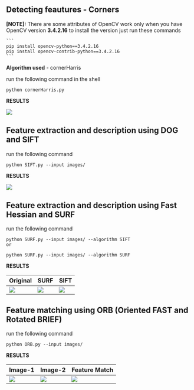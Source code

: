  
 ## Detecting feautures - Corners
 
 **[NOTE]:** There are some attributes of OpenCV work only when you have OpenCV version **3.4.2.16** 
    to install the version just run these commands 
    
    ```
    pip install opencv-python==3.4.2.16
    pip install opencv-contrib-python==3.4.2.16
    ```
 
 **Algorithm used** - cornerHarris
 
 run the following command in the shell 
 
 ```
 python cornerHarris.py
 ```
 
 **RESULTS**
 
![](https://github.com/arpitj07/OpenCV-with-Python/blob/master/Project-5/images/cornerHarris.jpg)


## Feature extraction and description using DOG and SIFT

run the following command 
```
python SIFT.py --input images/ 
```

**RESULTS**

![](https://github.com/arpitj07/OpenCV-with-Python/blob/master/Project-5/images/SIFT.jpg)


## Feature extraction and description using Fast Hessian and SURF

run the following command
```
python SURF.py --input images/ --algorithm SIFT
or

python SURF.py --input images/ --algorithm SURF
```

**RESULTS**

Original | SURF | SIFT 
---------|-------|------
![](https://github.com/arpitj07/OpenCV-with-Python/blob/master/Project-5/images/city2.jpg) | ![](https://github.com/arpitj07/OpenCV-with-Python/blob/master/Project-5/images/detected-SURF.jpg) | ![](https://github.com/arpitj07/OpenCV-with-Python/blob/master/Project-5/images/detected-SIFT.jpg)


## Feature matching using ORB (Oriented FAST and Rotated BRIEF)

run the following command 
```
python ORB.py --input images/
```

**RESULTS**

Image-1 | Image-2 | Feature Match
--------|---------|--------------
![](https://github.com/arpitj07/OpenCV-with-Python/blob/master/Project-5/images/Breaking%20Bad.jpg) | ![](https://github.com/arpitj07/OpenCV-with-Python/blob/master/Project-5/images/Breaking%20Bad-2.jpg) | ![](https://github.com/arpitj07/OpenCV-with-Python/blob/master/Project-5/images/ORB.jpg)


